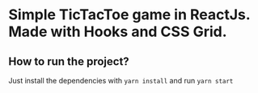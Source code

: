 # Simple TicTacToe game in ReactJs. Made with Hooks and CSS Grid.

## How to run the project?
Just install the dependencies with `yarn install` and run `yarn start`
